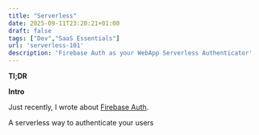 ```yaml
---
title: "Serverless"
date: 2025-09-11T23:20:21+01:00
draft: false
tags: ["Dev","SaaS Essentials"]
url: 'serverless-101'
description: 'Firebase Auth as your WebApp Serverless Authenticator'
---
```


**Tl;DR**



**Intro**

Just recently, I wrote about [Firebase Auth](/JAlcocerT/firebase-auth-101).

A serverless way to authenticate your users